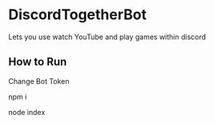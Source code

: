 # DiscordTogetherBot
Lets you use watch YouTube and play games within discord

How to Run
----------
Change Bot Token

npm i

node index
